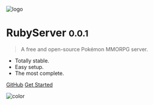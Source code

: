 ![logo](https://avatars3.githubusercontent.com/u/35264907?s=100&v=4)

# RubyServer <small>0.0.1</small>

> A free and open-source Pokémon MMORPG server.

- Totally stable.
- Easy setup.
- The most complete.


[GitHub](https://github.com/RubyServer/rubyserver)
[Get Started](#getting-started)

![color](#f0f0f0)
